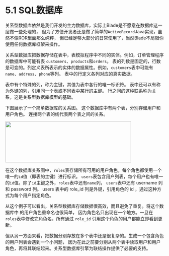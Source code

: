 # 5.1 SQL数据库

关系型数据库依然是我们开发的主力数据库，实际上Blade是不愿意在数据库这一层做一些处理的，
但为了方便开发者还是做了简单的`ActiveRecord`Java实现，虽然不像ROR里面那么纯粹，
但已经足够大部分的日常使用了，当然Blade不局限你使用任何数据库框架来操作。

关系型数据库把数据存储在表中，表模拟程序中不同的实体。例如，订单管理程序的数据库中可能有表 `customers`、`products`和`orders`。
表的列数是固定的，行数是可变的。列定义表所表示的实体的数据属性。例如，`customers`表中可能有`name`、`address`、`phone`等列。
表中的行定义各列对应的真实数据。

表中有个特殊的列，称为主键，其值为表中各行的唯一标识符。
表中还可以有称为外键的列，引用同一个表或不同表中某行的主键。
行之间的这种联系称为关系，这是关系型数据库模型的基础。

下图展示了一个简单数据库的关系图。
这个数据库中有两个表，分别存储用户和用户角色。
连接两个表的线代表两个表之间的关系。

<img src="https://i.loli.net/2017/07/25/5976f384ada23.png" width="400" height="130" />

在这个数据库关系图中，`roles`表存储所有可用的用户角色，每个角色都使用一个唯一的`id`值（即表的主键）进行标识。
`users`表包含用户列表，每个用户也有唯一的`id`值。除了`id`主键之外，`roles`表中还有`name`列，
`users`表中还有 username 列和 password 列。 users 表中的 role_id 列是外键，引用角色的 id ，通过这种方式为每个用户指定角色。

从这个例子可以看出，关系型数据库存储数据很高效，而且避免了重复。将这个数据库中 的用户角色重命名也很简单，
因为角色名只出现在一个地方。一旦在`roles`表中修改完角色名，所有通过 `role_id` 引用这个角色的用户都能立即看到更新。

但从另一方面来看，把数据分别存放在多个表中还是很复杂的。生成一个包含角色的用户列表会遇到一个小问题，
因为在此之前要分别从两个表中读取用户和用户角色，再将其联结起来。关系型数据库引擎为联结操作提供了必要的支持。
